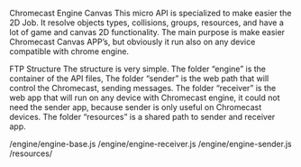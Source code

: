 Chromecast Engine Canvas
This micro API is specialized to make easier the 2D Job. It resolve objects types, collisions, groups, resources, and have a lot of game and canvas 2D functionality. The main purpose is make easier Chromecast Canvas APP’s, but obviously it run also on any device compatible with chrome engine.

FTP Structure
The structure is very simple.
The folder “engine” is the container of the API files,
The folder “sender” is the web path that will control the Chromecast, sending messages.
The folder “receiver” is the web app that will run on any device with Chromecast engine, it could not need the sender app, because sender is only useful on Chromecast devices.
The folder “resources” is a shared path to sender and receiver app.

/engine/engine-base.js
/engine/engine-receiver.js
/engine/engine-sender.js
/resources/